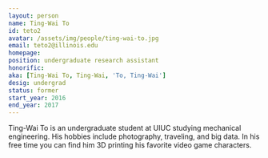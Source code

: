 ```yaml
---
layout: person
name: Ting-Wai To
id: teto2
avatar: /assets/img/people/ting-wai-to.jpg
email: teto2@illinois.edu
homepage: 
position: undergraduate research assistant
honorific: 
aka: [Ting-Wai To, Ting-Wai, 'To, Ting-Wai']
desig: undergrad
status: former
start_year: 2016
end_year: 2017
---
```


Ting-Wai To is an undergraduate student at UIUC studying mechanical
engineering. His hobbies include photography, traveling, and big data.
In his free time you can find him 3D printing his favorite video game
characters.
